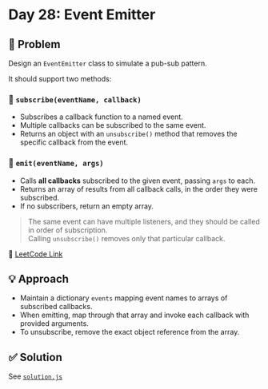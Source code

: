 # Day 28: Event Emitter

## 📝 Problem
Design an `EventEmitter` class to simulate a pub-sub pattern.

It should support two methods:

### 🔹 `subscribe(eventName, callback)`
- Subscribes a callback function to a named event.
- Multiple callbacks can be subscribed to the same event.
- Returns an object with an `unsubscribe()` method that removes the specific callback from the event.

### 🔹 `emit(eventName, args)`
- Calls **all callbacks** subscribed to the given event, passing `args` to each.
- Returns an array of results from all callback calls, in the order they were subscribed.
- If no subscribers, return an empty array.

> The same event can have multiple listeners, and they should be called in order of subscription.  
> Calling `unsubscribe()` removes only that particular callback.

📎 [LeetCode Link](https://leetcode.com/problems/event-emitter/)

## 💡 Approach
- Maintain a dictionary `events` mapping event names to arrays of subscribed callbacks.
- When emitting, map through that array and invoke each callback with provided arguments.
- To unsubscribe, remove the exact object reference from the array.

## ✅ Solution
See [`solution.js`](./solution.js)
